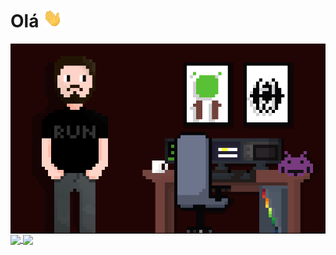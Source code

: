 # Olá <img src ="https://raw.githubusercontent.com/guilherme-mutao/guilherme-mutao/master//hi.gif" height="30px">

 <img align="center" width="800em" src ="https://raw.githubusercontent.com/guilherme-mutao/guilherme-mutao/master//githubart.PNG" >
 <a href="https://github.com/guilherme-mutao">
  <img align="center" width="400em" src="https://github-readme-stats.vercel.app/api?username=GuilhermeMutao&show_icons=true&theme=midnight-purple&include_all_commits=true&count_private=true"/>
  <img align="center" width="400em" src="https://github-readme-stats.vercel.app/api/top-langs/?username=GuilhermeMutao&show_icons=truelayout=compact&langs_count=16&theme=midnight-purple&count_private=true"/>
</a>
